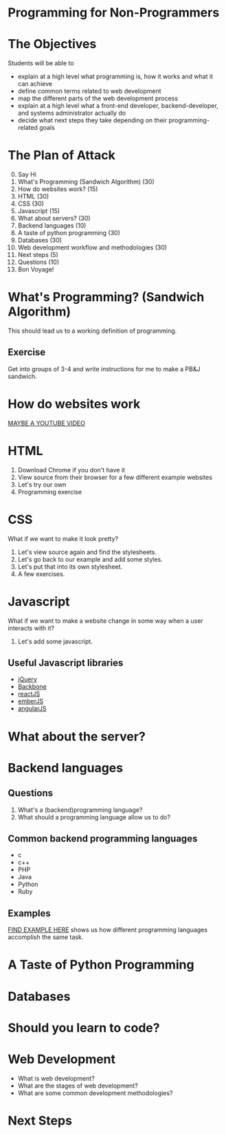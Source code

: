# Programming for Non-Programmers

# The Objectives
Students will be able to
- explain at a high level what programming is, how it works and what it can achieve
- define common terms related to web development
- map the different parts of the web development process
- explain at a high level what a front-end developer, backend-developer, and systems administrator actually do
- decide what next steps they take depending on their programming-related goals

# The Plan of Attack
0. Say Hi
1. What's Programming (Sandwich Algorithm) (30)
2. How do websites work? (15)
3. HTML (30)
4. CSS (30)
5. Javascript (15)
6. What about servers? (30)
7. Backend languages (10)
8. A taste of python programming (30)
9. Databases (30)
10. Web development workflow and methodologies (30)
11. Next steps (5)
12. Questions (10)
13. Bon Voyage!

# What's Programming? (Sandwich Algorithm)
This should lead us to a working definition of programming.

## Exercise
Get into groups of 3-4 and write instructions for me to make a PB&J sandwich.

# How do websites work
[MAYBE A YOUTUBE VIDEO]()

# HTML
1. Download Chrome if you don't have it
2. View source from their browser for a few different example websites
3. Let's try our own
4. Programming exercise

# CSS
What if we want to make it look pretty?

1. Let's view source again and find the stylesheets.
2. Let's go back to our example and add some styles.
3. Let's put that into its own stylesheet.
4. A few exercises.

# Javascript

What if we want to make a website change in some way when a user interacts with it?

1. Let's add some javascript.

## Useful Javascript libraries
- [jQuery]()
- [Backbone]()
- [reactJS]()
- [emberJS]()
- [angularJS]()

# What about the server?

# Backend languages
## Questions
1. What's a (backend)programming language?
2. What should a programming language allow us to do?

## Common backend programming languages
- c
- c++
- PHP
- Java
- Python
- Ruby

## Examples
[FIND EXAMPLE HERE]() shows us how different programming languages accomplish the same task.

# A Taste of Python Programming

# Databases

# Should you learn to code?

# Web Development
- What is web development?
- What are the stages of web development?
- What are some common development methodologies?

#

# Next Steps
